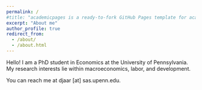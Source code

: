 ```yaml
---
permalink: /
#title: "academicpages is a ready-to-fork GitHub Pages template for academic personal websites"
excerpt: "About me"
author_profile: true
redirect_from: 
  - /about/
  - /about.html
---
```


Hello! I am a PhD student in Economics at the University of Pennsylvania. My research interests lie within macroeconomics, labor, and development. 

You can reach me at djaar [at] sas.upenn.edu.